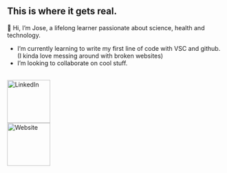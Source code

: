## This is where it gets real.
👋 Hi, I’m Jose, a lifelong learner passionate about science, health and technology.
- I’m currently learning to write my first line of code with VSC and github. (I kinda love messing around with broken websites)
- I’m looking to collaborate on cool stuff.
<br>
<!-- Buttons -->
<a href="https://linkedin.com/in/santososorio" target="_blank">
  <img src="https://img.shields.io/badge/-LinkedIn-0A66C2?style=flat&labelColor=0A66C2&color=0A66C2" alt="LinkedIn" width="100"/>
</a>
<br>
<a href="https://josesantos.click" target="_blank">
  <img src="https://img.shields.io/badge/-Website-111111?style=flat&labelColor=111111&color=111111" alt="Website" width="100"/>
</a>
